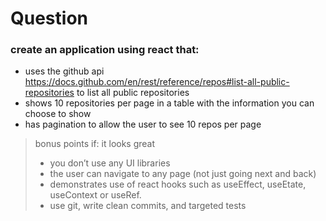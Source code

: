 # Question
### create an application using react that:
- uses the github api https://docs.github.com/en/rest/reference/repos#list-all-public-repositories to list all public repositories
- shows 10 repositories per page in a table with the information you can choose to show
- has pagination to allow the user to see 10 repos per page

> bonus points if:
> it looks great
>
> - you don’t use any UI libraries
> - the user can navigate to any page (not just going next and back)
> - demonstrates use of react hooks such as useEffect, useEtate, useContext or useRef.
> - use git, write clean commits, and targeted tests
